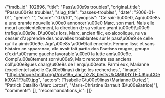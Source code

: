 {"tmdb_id": 102896, "title": "Pass\u00e9s troubles", "original_title": "Pass\u00e9s troubles", "slug_title": "passes-troubles", "date": "2006-01-01", "genre": "", "score": "0.0/10", "synopsis": "Ce soir-l\u00e0, Agn\u00e8s a une grande nouvelle \u00e0 annoncer \u00e0 Marc, son mari. Mais elle meurt accidentellement, la direction de sa voiture ayant \u00e9t\u00e9 trafiqu\u00e9e. D\u00e8s lors, Marc, ancien flic, ex-alcoolique, ne va cesser d'apprendre des nouvelles troublantes sur le pass\u00e9 de celle qu'il a aim\u00e9e. Agn\u00e8s \u00e9tait enceinte. Femme lisse et sans histoire en apparence, elle avait fait partie des Factions rouges, groupe d'extr\u00eame gauche favorable \u00e0 la lutte arm\u00e9e. Compl\u00e8tement sonn\u00e9, Marc rencontre ses anciens coll\u00e8gues charg\u00e9s de l'enqu\u00eate. Parmi eux, Marianne (excellente Isabelle G\u00e9linas) dirige les recherches.", "image": "https://image.tmdb.org/t/p/w185_and_h278_bestv2/kQMIURYTEOJKguCOek9XATF7a09.jpg", "actors": ["Isabelle G\u00e9linas (Marianne Duriez)", "Patrick Catalifo (Marc Lorca)", "Marie-Christine Barrault (B\u00e9atrice)"], "comments": [], "recommandations_id": []}